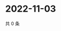 # 2022-11-03

共 0 条

<!-- BEGIN WEIBO -->
<!-- 最后更新时间 Thu Nov 03 2022 12:37:14 GMT+0800 (China Standard Time) -->

<!-- END WEIBO -->
